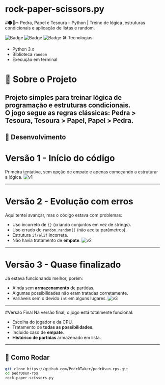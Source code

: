 # rock-paper-scissors.py
#🌑📄✂ Pedra, Papel e Tesoura – Python | Treino de lógica ,estruturas condicionais e aplicação de listas e random.

![Badge](https://img.shields.io/badge/Feito_por-Pedr0sun-blue?style=for-the-badge)
![Badge](https://img.shields.io/badge/Python-3.x-yellow?style=for-the-badge)
![Badge](https://img.shields.io/badge/Status-Concluído-brightgreen?style=for-the-badge)
🛠 Tecnologias
- Python 3.x
- Biblioteca `random`
- Execução em terminal
# 🎯 Sobre o Projeto
Projeto simples para treinar **lógica de programação** e **estruturas condicionais**.  
O jogo segue as regras clássicas: Pedra > Tesoura, Tesoura > Papel, Papel > Pedra.  
---

## 📸 Desenvolvimento
# Versão 1 - Início do código
Primeira tentativa, sem opção de empate e apenas começando a estruturar a lógica.
![v1](https://github.com/user-attachments/assets/8eb7f8fd-eb60-442f-93ed-c1f19c244e5d)

---
# Versão 2 - Evolução com erros
Aqui tentei avançar, mas o código estava com problemas:
- Uso incorreto de `{}` (criando conjuntos em vez de strings).
- Uso errado de `random.random()` (não aceita parâmetros).
- Estrutura `if/elif` incorreta.
- Não havia tratamento de **empate**.
![v2](https://github.com/user-attachments/assets/3a3d06e4-fb23-40f1-9587-56ca27fe4c54)

---

# Versão 3 - Quase finalizado
Já estava funcionando melhor, porém:
- Ainda sem **armazenamento** de partidas.
- Algumas possibilidades não eram tratadas corretamente.
- Variáveis sem o devido `int` em alguns lugares.
![v3](https://github.com/user-attachments/assets/63bbef83-bef3-499b-b92b-bdcd70a9c374)

---

#Versão Final
Na versão final, o jogo está totalmente funcional:
- Escolha do jogador e da CPU.
- Tratamento de **todas as possibilidades**.
- Incluído caso de **empate**.
- **Histórico de partidas** armazenado em lista.

---

## 🚀 Como Rodar
```bash
git clone https://github.com/Pedr0Taker/pedr0sun-rps.git
cd pedr0sun-rps
rock-paper-scissors.py

